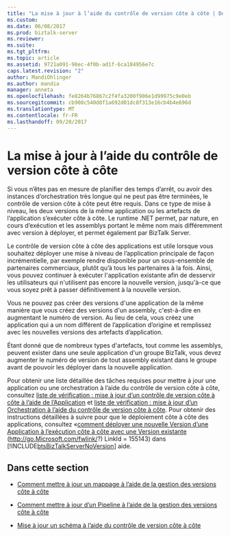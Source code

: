 ```yaml
---
title: "La mise à jour à l’aide du contrôle de version côte à côte | Documents Microsoft"
ms.custom: 
ms.date: 06/08/2017
ms.prod: biztalk-server
ms.reviewer: 
ms.suite: 
ms.tgt_pltfrm: 
ms.topic: article
ms.assetid: 9721a091-98ec-4f0b-ad1f-6ca184956e7c
caps.latest.revision: "2"
author: MandiOhlinger
ms.author: mandia
manager: anneta
ms.openlocfilehash: fe8264b76867c2f4fa3200f906e1d99975c9e0eb
ms.sourcegitcommit: cb908c540d8f1a692d01dc8f313e16cb4b4e696d
ms.translationtype: MT
ms.contentlocale: fr-FR
ms.lasthandoff: 09/20/2017
---
```

# <a name="updating-using-side-by-side-versioning"></a>La mise à jour à l’aide du contrôle de version côte à côte
Si vous n’êtes pas en mesure de planifier des temps d’arrêt, ou avoir des instances d’orchestration très longue qui ne peut pas être terminées, le contrôle de version côte à côte peut être requis. Dans ce type de mise à niveau, les deux versions de la même application ou les artefacts de l’application s’exécuter côte à côte. Le runtime .NET permet, par nature, en cours d’exécution et les assemblys portant le même nom mais différemment avec version à déployer, et permet également par BizTalk Server.  
  
 Le contrôle de version côte à côte des applications est utile lorsque vous souhaitez déployer une mise à niveau de l’application principale de façon incrémentielle, par exemple rendre disponible pour un sous-ensemble de partenaires commerciaux, plutôt qu’à tous les partenaires à la fois. Ainsi, vous pouvez continuer à exécuter l'application existante afin de desservir les utilisateurs qui n'utilisent pas encore la nouvelle version, jusqu'à-ce que vous soyez prêt à passer définitivement à la nouvelle version.  
  
 Vous ne pouvez pas créer des versions d'une application de la même manière que vous créez des versions d'un assembly, c'est-à-dire en augmentant le numéro de version. Au lieu de cela, vous créez une application qui a un nom différent de l’application d’origine et remplissez avec les nouvelles versions des artefacts d’application.  
  
 Étant donné que de nombreux types d'artefacts, tout comme les assemblys, peuvent exister dans une seule application d'un groupe BizTalk, vous devez augmenter le numéro de version de tout assembly existant dans le groupe avant de pouvoir les déployer dans la nouvelle application.  
  
 Pour obtenir une liste détaillée des tâches requises pour mettre à jour une application ou une orchestration à l’aide du contrôle de version côte à côte, consultez [liste de vérification : mise à jour d’un contrôle de version côte à côte à l’aide de l’Application](../technical-guides/checklist-updating-an-application-using-side-by-side-versioning.md) et [liste de vérification : mise à jour d’un Orchestration à l’aide du contrôle de version côte à côte](../technical-guides/checklist-updating-an-orchestration-using-side-by-side-versioning.md). Pour obtenir des instructions détaillées à suivre pour que le déploiement côte à côte des applications, consultez «[comment déployer une nouvelle Version d’une Application à l’exécution côte à côte avec une Version existante](http://go.microsoft.com/fwlink/?LinkId=155143) (http://go.Microsoft.com/fwlink/?) LinkId = 155143) dans [!INCLUDE[btsBizTalkServerNoVersion](../includes/btsbiztalkservernoversion-md.md)] aide.  
  
## <a name="in-this-section"></a>Dans cette section  
  
-   [Comment mettre à jour un mappage à l’aide de la gestion des versions côte à côte](../technical-guides/how-to-update-a-map-using-side-by-side-versioning.md)  
  
-   [Comment mettre à jour d’un Pipeline à l’aide de la gestion des versions côte à côte](../technical-guides/how-to-update-a-pipeline-using-side-by-side-versioning.md)  
  
-   [Mise à jour un schéma à l’aide du contrôle de version côte à côte](../technical-guides/updating-a-schema-using-side-by-side-versioning.md)